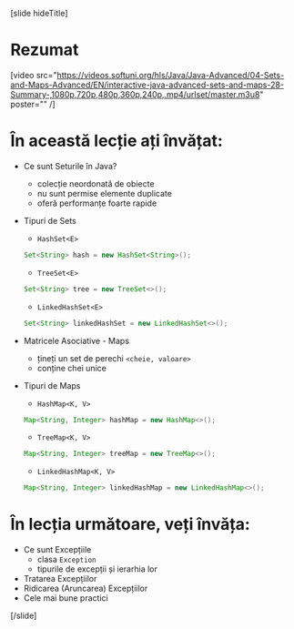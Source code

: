 [slide hideTitle]
# Rezumat

[video src="https://videos.softuni.org/hls/Java/Java-Advanced/04-Sets-and-Maps-Advanced/EN/interactive-java-advanced-sets-and-maps-28-Summary-,1080p,720p,480p,360p,240p,.mp4/urlset/master.m3u8" poster="" /]

# În această lecție ați învățat:

- Ce sunt Seturile în Java?
     - colecție neordonată de obiecte
     - nu sunt permise elemente duplicate
     - oferă performanțe foarte rapide
- Tipuri de Sets
    - `HashSet<E>`
    ```java
    Set<String> hash = new HashSet<String>();
    ```
    - `TreeSet<E>`
    ```java
    Set<String> tree = new TreeSet<>();
    ```
    - `LinkedHashSet<E>`
    ```java
    Set<String> linkedHashSet = new LinkedHashSet<>();
    ```

- Matricele Asociative - Maps
     - țineți un set de perechi `<cheie, valoare>`
     - conține chei unice

- Tipuri de Maps
    - `HashMap<K, V>`
    ```java
    Map<String, Integer> hashMap = new HashMap<>();
    ```
    - `TreeMap<K, V>`
    ```java
    Map<String, Integer> treeMap = new TreeMap<>();
    ```
    - `LinkedHashMap<K, V>`
    ```java
    Map<String, Integer> linkedHashMap = new LinkedHashMap<>();
    ```
    
# În lecția următoare, veți învăța:

- Ce sunt Excepțiile
    * clasa `Exception` 
    * tipurile de excepții și ierarhia lor
- Tratarea Excepțiilor
- Ridicarea (Aruncarea) Excepțiilor
- Cele mai bune practici

[/slide]
